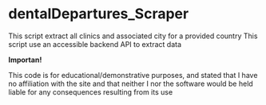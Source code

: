 # dentalDepartures_Scraper
This script extract all clinics and associated city for a provided country This script use an accessible backend API to extract data 

<b>Importan! </b> 

This code is for educational/demonstrative purposes, and stated that I have no affiliation with the site and that neither  I nor the software would be held liable for any consequences resulting from its use
